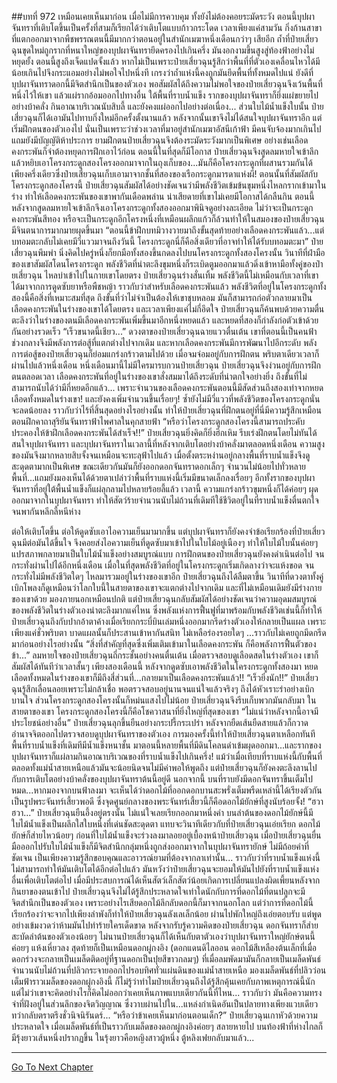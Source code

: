 ##บทที่ 972 เหมือนเคยเห็นมาก่อน
เมื่อไม่มีการควบคุม ทั้งยังไม่ต้องคอยระมัดระวัง ตอนนี้บุปผาจันทราที่เติบโตขึ้นเป็นครั้งที่สามก็เรียกได้ว่าเติบโตแบบก้าวกระโดด เวลาเพียงแค่สามวัน กิ่งก้านสาขาที่แตกออกมาจากพืชพรรณตนนี้มีมากกว่าตอนอยู่ในสำนักเมฆาหนึ่งเดือนกว่าๆ เสียอีก
ถ้ำที่ป๋ายเสี่ยวฉุนขุดใหม่ถูกรากที่หนาใหญ่ของบุปผาจันทรายึดครองไปเกินครึ่ง มันงอกงามขึ้นสูงสู่ท้องฟ้าอย่างไม่หยุดยั้ง ตอนนี้สูงถึงเจ็ดแปดจั้งแล้ว
หากไม่เป็นเพราะป๋ายเสี่ยวฉุนรู้สึกว่าพื้นที่ที่ตัวเองเคลื่อนไหวได้มีน้อยเกินไปจึงกระแอมอย่างไม่พอใจไปหนึ่งที เกรงว่าถ้ำแห่งนี้คงถูกมันยึดพื้นที่ทั้งหมดไปแน่ ยังดีที่บุปผาจันทราดอกนี้มีจิตสำนึกเป็นของตัวเอง พอสัมผัสได้ถึงความไม่พอใจของป๋ายเสี่ยวฉุนจึงเว้นพื้นที่หนึ่งไว้ให้เขา แล้วแผ่รากอ้อมออกไปทางอื่น
ใต้พื้นที่ราบน้ำแข็ง รากของบุปผาจันทราก็ยิ่งแผ่ขยายไปอย่างบ้าคลั่ง กินอาณาบริเวณนับสิบลี้ และยังคงแผ่ออกไปอย่างต่อเนื่อง...
ส่วนใบไม้น้ำแข็งใบนั้น ป๋ายเสี่ยวฉุนก็ได้เอามันไปทาบกิ่งใหม่อีกครั้งตั้งนานแล้ว หลังจากนั้นเขาจึงไม่ได้สนใจบุปผาจันทราอีก แต่เริ่มฝึกตนของตัวเองไป
นั่นเป็นเพราะว่าช่วงเวลาที่มาอยู่สำนักเมฆาอัสนีเก้าฟ้า มีคนจับจ้องมากเกินไป แถมยังมีบัญญัติห้าประการ ยามฝึกตนป๋ายเสี่ยวฉุนจึงต้องระมัดระวังมากเป็นพิเศษ อย่างเช่นเลือดคงกระพันก็จำต้องหยุดการฝึกเอาไว้ก่อน
ตอนนี้ในที่สุดก็มีโอกาส ป๋ายเสี่ยวฉุนจึงสูดลมหายใจเข้าลึก แล้วหยิบเอาโครงกระดูกสองโครงออกมาจากในถุงเก็บของ...มันก็คือโครงกระดูกที่ผสานรวมกันได้เพียงครึ่งเดียวซึ่งป๋ายเสี่ยวฉุนเก็บเอามาจากชั้นที่สองของเรือกระดูกมารดาแห่งผี!
ตอนนั้นที่สัมผัสกับโครงกระดูกสองโครงนี้ ป๋ายเสี่ยวฉุนสัมผัสได้อย่างชัดเจนว่ามีพลังชีวิตเข้มข้นขุมหนึ่งไหลกรากเข้ามาในร่าง ทำให้เลือดคงกระพันของเขาพากันเดือดพล่าน
น่าเสียดายที่เขาไม่เคยมีโอกาสได้กลืนกิน ตอนนี้หลังจากสูดลมหายใจเข้าลึกจึงเอาโครงกระดูกทั้งสองออกมาพินิจดูอย่างละเอียด ไม่ว่าจะเป็นกระดูกคงกระพันสีทอง หรือจะเป็นกระดูกอีกโครงหนึ่งที่เหมือนผลึกแก้วก็ล้วนทำให้ในสมองของป๋ายเสี่ยวฉุนมีจินตนาการมากมายผุดขึ้นมา
“ตอนนี้ข้าฝึกบทมิวางวายมาถึงขั้นสุดท้ายอย่างเลือดคงกระพันแล้ว...แต่บทอมตะกลับไม่เคยมีวี่แววมาจนถึงวันนี้ โครงกระดูกนี่ก็คือสิ่งเดียวที่อาจทำให้ได้รับบทอมตะมา” ป๋ายเสี่ยวฉุนพึมพำ นิ่งคิดไปครู่หนึ่งก็ยกมือทั้งสองขึ้นกดลงไปบนโครงกระดูกทั้งสองโครงนั้น
วินาทีที่ฝ่ามือของเขาสัมผัสโดนโครงกระดูก พลังชีวิตที่น่าตะลึงขุมหนึ่งก็ระเบิดตูมออกมาแล้วดิ่งเข้าหามือทั้งคู่ของป๋ายเสี่ยวฉุน ไหลบ่าเข้าไปในกายเขาโดยตรง
ป๋ายเสี่ยวฉุนร่างสั่นเทิ้ม พลังชีวิตนี้ไม่เหมือนกับเวลาที่เขาได้มาจากการดูดซับยาหรือพืชหญ้า ราวกับว่าสำหรับเลือดคงกระพันแล้ว พลังชีวิตที่อยู่ในโครงกระดูกทั้งสองนี้คือสิ่งที่เหมาะสมที่สุด ถึงขั้นที่ว่าไม่จำเป็นต้องให้เขาชุบหลอม มันก็สามารถก่อตัวกลายมาเป็นเลือดคงกระพันในร่างของเขาได้โดยตรง
และเวลาเพียงแค่ไม่กี่อึดใจ ป๋ายเสี่ยวฉุนก็ค้นพบด้วยความตื่นตะลึงว่าในร่างของตนมีเลือดคงกระพันเพิ่มขึ้นมาอีกหนึ่งหยดแล้ว และหยดที่สองก็กำลังก่อตัวเข้าด้วยกันอย่างรวดเร็ว
“เร็วขนาดนี้เชียว...” ดวงตาของป๋ายเสี่ยวฉุนฉายแววตื่นเต้น เขาที่ตอนนี้เป็นคนฟ้าช่วงกลางจึงมีพลังการต่อสู้ที่แตกต่างไปจากเดิม และหากเลือดคงกระพันมีการพัฒนาไปอีกระดับ พลังการต่อสู้ของป๋ายเสี่ยวฉุนก็ย่อมแกร่งกร้าวตามไปด้วย
เมื่อจมจ่อมอยู่กับการฝึกตน พริบตาเดียวเวลาก็ผ่านไปแล้วหนึ่งเดือน
หนึ่งเดือนมานี้ไม่มีใครมารบกวนป๋ายเสี่ยวฉุน ป๋ายเสี่ยวฉุนจึงง่วนอยู่กับการฝึกตนตลอดเวลา เลือดคงกระพันที่อยู่ในร่างของเขาสั่งสมมาได้ถึงระดับที่น่าตกใจอย่างยิ่ง ถึงขั้นที่ไม่สามารถนับได้ว่ามีกี่หยดอีกแล้ว...
เพราะจำนวนของเลือดคงกระพันตอนนี้มีสัดส่วนถึงสองเท่าจากหยดเลือดทั้งหมดในร่างเขา!
และยังคงเพิ่มจำนวนขึ้นเรื่อยๆ!
ซ้ำยังไม่มีวี่แววที่พลังชีวิตของโครงกระดูกนั่นจะลดน้อยลง ราวกับว่าไร้ที่สิ้นสุดอย่างไรอย่างนั้น ทำให้ป๋ายเสี่ยวฉุนที่ฝึกตนอยู่ที่นี่มีความรู้สึกเหมือนตอนฝึกคาถาสุริยันจันทราฟ้าไพศาลในคุกสายฟ้า
“หรือว่าโครงกระดูกสองโครงนี้สามารถประคับประคองให้ข้าฝึกเลือดคงกระพันได้สำเร็จ!!” ป๋ายเสี่ยวฉุนยิ่งคิดก็ยิ่งฮึกเหิม รีบเร่งฝึกตนโดยไม่ทันได้สนใจบุปผาจันทรา
และบุปผาจันทราในเวลานี้ที่หลังจากเติบโตอย่างบ้าคลั่งมาตลอดหนึ่งเดือน ความสูงของมันจึงมากหลายสิบจั้งจนเหมือนจะทะลุฟ้าไปแล้ว เมื่อตั้งตระหง่านอยู่กลางพื้นที่ราบน้ำแข็งจึงดูสะดุดตามากเป็นพิเศษ
ขณะเดียวกันมันก็ยังออกดอกจันทราดอกเล็กๆ จำนวนไม่น้อยไปทั่วหลายพื้นที่...แถมยังมองเห็นได้ด้วยตาเปล่าว่าพื้นที่ราบแห่งนี้เริ่มมีขนาดเล็กลงเรื่อยๆ อีกทั้งรากของบุปผาจันทราที่อยู่ใต้พื้นน้ำแข็งก็แผ่ลุกลามไปหลายร้อยลี้แล้ว
เวลานี้ ความแกร่งกร้าวขุมหนึ่งก็ได้ค่อยๆ ผุดออกมาจากในบุปผาจันทรา ทำให้สัตว์ร้ายจำนวนนับไม่ถ้วนที่เดิมทีใช้ชีวิตอยู่ในที่ราบน้ำแข็งตื่นตกใจจนพากันหลีกลี้หนีห่าง


ต่อให้เติบโตขึ้น ต่อให้ดูดซับเอาไอความเย็นมามากขึ้น แต่บุปผาจันทราก็ยังคงจำข้อเรียกร้องที่ป๋ายเสี่ยวฉุนมีต่อมันได้ขึ้นใจ จึงคอยส่งไอความเย็นที่ดูดซับมาเข้าไปในใบไม้อยู่เนืองๆ ทำให้ใบไม้ใบนั้นค่อยๆ แปรสภาพกลายมาเป็นใบไม้น้ำแข็งอย่างสมบูรณ์แบบ
การฝึกตนของป๋ายเสี่ยวฉุนยังคงดำเนินต่อไป จนกระทั่งผ่านไปได้อีกหนึ่งเดือน เมื่อในที่สุดพลังชีวิตที่อยู่ในโครงกระดูกเริ่มเกิดลางว่าจะแห้งขอด จนกระทั่งไม่มีพลังชีวิตใดๆ ไหลมารวมอยู่ในร่างของเขาอีก ป๋ายเสี่ยวฉุนถึงได้ลืมตาขึ้น
วินาทีที่ดวงตาทั้งคู่เบิกโพลงก็ดูเหมือนว่าโลกใบนี้ในสายตาของเขาจะแตกต่างไปจากเดิม และที่ไม่เหมือนเดิมยังมีร่างกายของเขาด้วย มองภายนอกเหมือนปกติ แต่ป๋ายเสี่ยวฉุนกลับสัมผัสได้อย่างชัดเจนว่าความอุดมสมบูรณ์ของพลังชีวิตในร่างตัวเองน่าตะลึงมากแค่ไหน ซึ่งพลังแห่งการฟื้นฟูที่มาพร้อมกับพลังชีวิตเช่นนี้ก็ทำให้ป๋ายเสี่ยวฉุนถึงกับปากอ้าตาค้างเมื่อเรียกกระบี่บินเล่มหนึ่งออกมากรีดร่างตัวเองให้กลายเป็นแผล
เพราะเพียงแค่ชั่วพริบตา บาดแผลนั้นก็ประสานเข้าหากันสนิท ไม่เหลือร่องรอยใดๆ ...ราวกับไม่เคยถูกมีดกรีดมาก่อนอย่างไรอย่างนั้น
“สิ่งที่สำคัญที่สุดซึ่งเพิ่มเติมเข้ามาในเลือดคงกระพัน ก็คือพลังการฟื้นตัวของข้า...” ลมหายใจของป๋ายเสี่ยวฉุนถี่กระชั้นอย่างคนตื่นเต้น เมื่อตรวจสอบดูเลือดสดในร่างตัวเอง เขาก็สัมผัสได้ทันทีว่าเวลาสั้นๆ เพียงสองเดือนนี้ หลังจากดูดซับเอาพลังชีวิตในโครงกระดูกทั้งสองมา หยดเลือดทั้งหมดในร่างของเขาก็มีถึงสี่ส่วนที่...กลายมาเป็นเลือดคงกระพันแล้ว!!
“เร็วยิ่งนัก!!” ป๋ายเสี่ยวฉุนรู้สึกเลื่อนลอยเพราะไม่กล้าเชื่อ พอตรวจสอบอยู่นานจนแน่ใจแล้วจริงๆ ถึงได้หัวเราะร่าอย่างเบิกบานใจ
ส่วนโครงกระดูกสองโครงนั้นก็หม่นแสงไปไม่น้อย ป๋ายเสี่ยวฉุนจึงรีบเก็บพวกมันกลับมา ในสายตาของเขา โครงกระดูกสองโครงนี้ก็คือโชควาสนาที่ยิ่งใหญ่ที่สุดของเขา
“ไม่แน่ว่าหลังจากนี้อาจมีประโยชน์อย่างอื่น” ป๋ายเสี่ยวฉุนลุกขึ้นยืนอย่างกระปรี้กระเปร่า หลังจากยืดเส้นยืดสายแล้วก็กวาดอำนาจจิตออกไปตรวจสอบดูบุปผาจันทราของตัวเอง
การมองครั้งนี้ทำให้ป๋ายเสี่ยวฉุนตาเหลือกทันที พื้นที่ราบน้ำแข็งที่เดิมทีมีน้ำแข็งหนาชั้น มาตอนนี้หลายพื้นที่มีดินโคลนดำเข้มผุดออกมา...และรากของบุปผาจันทราก็แผ่ลามกินอาณาบริเวณของที่ราบน้ำแข็งไปเกินครึ่ง!
แม้ว่าเมื่อเทียบที่ราบแห่งนี้กับพื้นที่ตลอดทั้งแม่น้ำสายเหนือแล้วมันจะน้อยนิดจนไม่มีค่าพอให้พูดถึง แต่ป๋ายเสี่ยวฉุนก็ยังคงตะลึงลานไปกับการเติบโตอย่างบ้าคลั่งของบุปผาจันทราต้นนี้อยู่ดี
นอกจากนี้ บนที่ราบยังมีดอกจันทราขึ้นเต็มไปหมด...หากมองจากบนฟ้าลงมา จะเห็นได้ว่าดอกไม้ที่ออกดอกบานสะพรั่งเต็มพรืดเหล่านี้ได้เรียงตัวกันเป็นรูปพระจันทร์เสี้ยวพอดี
ซึ่งจุดศูนย์กลางของพระจันทร์เสี้ยวนี้ก็คือดอกไม้ยักษ์ที่สูงนับร้อยจั้ง!
“ฮวาฮวา...” ป๋ายเสี่ยวฉุนยืนอึ้งอยู่ตรงนั้น ไม่แน่ใจเลยเรียกออกมาหนึ่งคำ
บนลำต้นของดอกไม้ยักษ์นี้มีใบไม้น้ำแข็งเป็นผลึกใสใบหนึ่งที่เด่นชัดสะดุดตา แทบจะวินาทีเดียวกับที่ป๋ายเสี่ยวฉุนเอ่ยเรียก ดอกไม้ยักษ์ก็ส่ายไหวน้อยๆ ก่อนที่ใบไม้น้ำแข็งจะร่วงลงมาลอยอยู่เบื้องหน้าป๋ายเสี่ยวฉุน
เมื่อป๋ายเสี่ยวฉุนยื่นมือออกไปรับใบไม้น้ำแข็งก็มีจิตสำนึกกลุ่มหนึ่งถูกส่งออกมาจากในบุปผาจันทรายักษ์ ไม่มีถ้อยคำที่ชัดเจน เป็นเพียงความรู้สึกขอบคุณและอาวรณ์ยามที่ต้องจากลาเท่านั้น...
ราวกับว่าที่ราบน้ำแข็งแห่งนี้ไม่สามารถทำให้มันเติบโตได้อีกต่อไปแล้ว มันหวังว่าป๋ายเสี่ยวฉุนจะยอมให้มันไปยังที่ราบน้ำแข็งแห่งอื่นเพื่อเติบโตต่อไป
เมื่อมีประสบการณ์ได้เห็นสัตว์เล็กสัตว์น้อยเกิดการเปลี่ยนแปลงผิดเพี้ยนหลังจากกินยาของตนเข้าไป ป๋ายเสี่ยวฉุนจึงไม่ได้รู้สึกประหลาดใจเท่าใดนักกับการที่ดอกไม้ที่ตนปลูกจะมีจิตสำนึกเป็นของตัวเอง
เพราะอย่างไรเสียดอกไม้ลึกลับดอกนี้ก็มาจากนอกโลก
แต่ว่าการที่ดอกไม้นี้เรียกร้องว่าจะจากไปเพียงลำพังก็ทำให้ป๋ายเสี่ยวฉุนลังเลเล็กน้อย ผ่านไปพักใหญ่ถึงเอ่ยตอบรับ แต่พูดอย่างเข้มงวดว่าห้ามมันไปทำร้ายใครเด็ดขาด
หลังจากรับรู้ความคิดของป๋ายเสี่ยวฉุน ดอกจันทราก็ส่ายสะบัดลำต้นของตัวเองน้อยๆ ไม่นานป๋ายเสี่ยวฉุนก็ได้เห็นกับตาตัวเองว่าบุปผาจันทราใหญ่ยักษ์ตนนี้ค่อยๆ แห้งเหี่ยวลง สุดท้ายก็เป็นเหมือนดอกผู่กงอิง (ดอกแดนดิไลออน ดอกไม้สีเหลืองต้นเล็กที่เมื่อดอกร่วงจะกลายเป็นเมล็ดติดอยู่ที่ฐานดอกเป็นปุยสีขาวกลมๆ) ที่เมื่อลมพัดมามันก็กลายเป็นเมล็ดพันธ์จำนวนนับไม่ถ้วนที่ปลิวกระจายออกไปรอบทิศทั่วแผ่นดินของแม่น้ำสายเหนือ
มองเมล็ดพันธ์ที่ปลิวว่อนเต็มฟ้าราวเมล็ดของดอกผู่กงอิงนี้ ก็ไม่รู้ว่าทำไมป๋ายเสี่ยวฉุนถึงได้รู้สึกคุ้นเคยกับภาพเหตุการณ์นี้นัก แต่ไม่ว่าเขาจะคิดอย่างไรก็คิดไม่ออกว่าเคยเห็นภาพแบบเดียวกันนี้ที่ไหน...
ราวกับว่า มันคือความทรงจำที่ฝังอยู่ในส่วนลึกของจิตวิญญาณ ซึ่งวาบผ่านไปใน...แหล่งกำเนิดอันเป็นปลายทางเพียงแวบเดียว ทว่ากลับตราตรึงชั่วนิจนิรันดร์...
“หรือว่าข้าเคยเห็นมาก่อนตอนเด็ก?” ป๋ายเสี่ยวฉุนเกาหัวด้วยความประหลาดใจ เมื่อเมล็ดพันธ์ที่เป็นราวกับเมล็ดของดอกผู่กงอิงค่อยๆ สลายหายไป บนท้องฟ้าที่ห่างไกลก็มีรุ้งยาวเส้นหนึ่งปรากฏขึ้น ในรุ้งยาวคือหญิงสาวผู้หนึ่ง ตู้หลิงเฟยกลับมาแล้ว...


------


[Go To Next Chapter]( ./119.md)